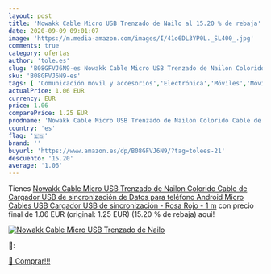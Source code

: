 ```yaml
---
layout: post
title: 'Nowakk Cable Micro USB Trenzado de Nailo al 15.20 % de rebaja'
date: 2020-09-09 09:01:07
image: 'https://m.media-amazon.com/images/I/41o6DL3YP0L._SL400_.jpg'
comments: true
category: ofertas
author: 'tole.es'
slug: 'B08GFVJ6N9-es Nowakk Cable Micro USB Trenzado de Nailon Colorido Cable...'
sku: 'B08GFVJ6N9-es'
tags: [ 'Comunicación móvil y accesorios','Electrónica','Móviles','Móviles y smartphones libres','Smartwatches','Tecnología para vestir','android', ]
actualPrice: 1.06 EUR
currency: EUR
price: 1.06
comparePrice: 1.25 EUR
prodname: 'Nowakk Cable Micro USB Trenzado de Nailon Colorido Cable de Cargador USB de sincronización de Datos para teléfono Android Micro Cables USB Cargador USB de sincronización - Rosa Rojo - 1 m'
country: 'es'
flag: '🇪🇸'
brand: ''
buyurl: 'https://www.amazon.es/dp/B08GFVJ6N9/?tag=tolees-21'
descuento: '15.20'
average: '1.06'
---
```


Tienes [Nowakk Cable Micro USB Trenzado de Nailon Colorido Cable de Cargador USB de sincronización de Datos para teléfono Android Micro Cables USB Cargador USB de sincronización - Rosa Rojo - 1 m](https://www.amazon.es/dp/B08GFVJ6N9/?tag=tolees-21) con precio final de  1.06 EUR (original: 1.25 EUR) (15.20 %  de rebaja) aqui!

[![Nowakk Cable Micro USB Trenzado de Nailo](https://m.media-amazon.com/images/I/41o6DL3YP0L._SL400_.jpg)](https://www.amazon.es/dp/B08GFVJ6N9/?tag=tolees-21)

🔎:


[🛒 Comprar!!!](https://www.amazon.es/dp/B08GFVJ6N9/?tag=tolees-21)
